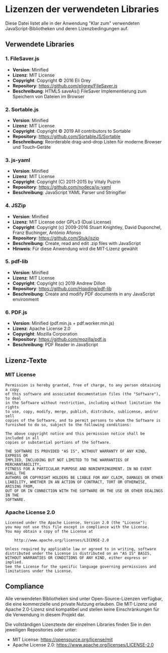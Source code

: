 # Lizenzen der verwendeten Libraries

Diese Datei listet alle in der Anwendung "Klar zum" verwendeten JavaScript-Bibliotheken und deren Lizenzbedingungen auf.

## Verwendete Libraries

### 1. FileSaver.js
- **Version**: Minified
- **Lizenz**: MIT License
- **Copyright**: Copyright © 2016 Eli Grey
- **Repository**: https://github.com/eligrey/FileSaver.js
- **Beschreibung**: HTML5 saveAs() FileSaver Implementierung zum Speichern von Dateien im Browser

### 2. Sortable.js
- **Version**: Minified
- **Lizenz**: MIT License
- **Copyright**: Copyright © 2019 All contributors to Sortable
- **Repository**: https://github.com/SortableJS/Sortable
- **Beschreibung**: Reorderable drag-and-drop Listen für moderne Browser und Touch-Geräte

### 3. js-yaml
- **Version**: Minified
- **Lizenz**: MIT License
- **Copyright**: Copyright (C) 2011-2015 by Vitaly Puzrin
- **Repository**: https://github.com/nodeca/js-yaml
- **Beschreibung**: JavaScript YAML Parser und Stringifier

### 4. JSZip
- **Version**: Minified
- **Lizenz**: MIT License oder GPLv3 (Dual License)
- **Copyright**: Copyright (c) 2009-2016 Stuart Knightley, David Duponchel, Franz Buchinger, António Afonso
- **Repository**: https://github.com/Stuk/jszip
- **Beschreibung**: Create, read and edit .zip files with JavaScript
- **Hinweis**: Für diese Anwendung wird die MIT-Lizenz gewählt

### 5. pdf-lib
- **Version**: Minified
- **Lizenz**: MIT License
- **Copyright**: Copyright (c) 2019 Andrew Dillon
- **Repository**: https://github.com/Hopding/pdf-lib
- **Beschreibung**: Create and modify PDF documents in any JavaScript environment

### 6. PDF.js
- **Version**: Minified (pdf.min.js + pdf.worker.min.js)
- **Lizenz**: Apache License 2.0
- **Copyright**: Mozilla Corporation
- **Repository**: https://github.com/mozilla/pdf.js
- **Beschreibung**: PDF Reader in JavaScript

## Lizenz-Texte

### MIT License
```
Permission is hereby granted, free of charge, to any person obtaining a copy
of this software and associated documentation files (the "Software"), to deal
in the Software without restriction, including without limitation the rights
to use, copy, modify, merge, publish, distribute, sublicense, and/or sell
copies of the Software, and to permit persons to whom the Software is
furnished to do so, subject to the following conditions:

The above copyright notice and this permission notice shall be included in all
copies or substantial portions of the Software.

THE SOFTWARE IS PROVIDED "AS IS", WITHOUT WARRANTY OF ANY KIND, EXPRESS OR
IMPLIED, INCLUDING BUT NOT LIMITED TO THE WARRANTIES OF MERCHANTABILITY,
FITNESS FOR A PARTICULAR PURPOSE AND NONINFRINGEMENT. IN NO EVENT SHALL THE
AUTHORS OR COPYRIGHT HOLDERS BE LIABLE FOR ANY CLAIM, DAMAGES OR OTHER
LIABILITY, WHETHER IN AN ACTION OF CONTRACT, TORT OR OTHERWISE, ARISING FROM,
OUT OF OR IN CONNECTION WITH THE SOFTWARE OR THE USE OR OTHER DEALINGS IN THE
SOFTWARE.
```

### Apache License 2.0
```
Licensed under the Apache License, Version 2.0 (the "License");
you may not use this file except in compliance with the License.
You may obtain a copy of the License at

    http://www.apache.org/licenses/LICENSE-2.0

Unless required by applicable law or agreed to in writing, software
distributed under the License is distributed on an "AS IS" BASIS,
WITHOUT WARRANTIES OR CONDITIONS OF ANY KIND, either express or implied.
See the License for the specific language governing permissions and
limitations under the License.
```

## Compliance

Alle verwendeten Bibliotheken sind unter Open-Source-Lizenzen verfügbar, die eine kommerzielle und private Nutzung erlauben. Die MIT-Lizenz und Apache 2.0-Lizenz sind kompatibel und stellen keine Einschränkungen für die Verwendung in diesem Projekt dar.

Die vollständigen Lizenztexte der einzelnen Libraries finden Sie in den jeweiligen Repositories oder unter:
- MIT License: https://opensource.org/license/mit
- Apache License 2.0: https://www.apache.org/licenses/LICENSE-2.0